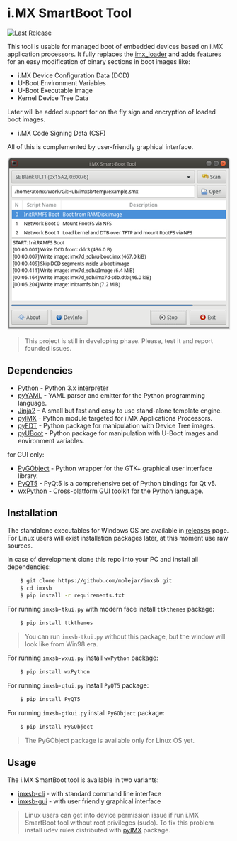i.MX SmartBoot Tool
===================

[![Last Release](https://img.shields.io/github/release/molejar/imxsb.svg)](https://github.com/molejar/imxsb/releases)

This tool is usable for managed boot of embedded devices based on i.MX application processors. It fully replaces the
[imx_loader](https://github.com/boundarydevices/imx_usb_loader) and adds features for an easy modification of binary
sections in boot images like:

* i.MX Device Configuration Data (DCD)
* U-Boot Environment Variables
* U-Boot Executable Image
* Kernel Device Tree Data

Later will be added support for on the fly sign and encryption of loaded boot images.

* i.MX Code Signing Data (CSF)

All of this is complemented by user-friendly graphical interface.

<p align="center">
  <img src="docs/images/imxsb_gtkui_run.png" alt="i.MX SmartBoot Tool GUI: Main window"/>
</p>

> This project is still in developing phase. Please, test it and report founded issues.


Dependencies
------------

- [Python](https://www.python.org) - Python 3.x interpreter
- [pyYAML](http://pyyaml.org/wiki/PyYAML) - YAML parser and emitter for the Python programming language.
- [Jinja2](https://pypi.python.org/pypi/Jinja2) - A small but fast and easy to use stand-alone template engine.
- [pyIMX](https://github.com/molejar/pyIMX) - Python module targeted for i.MX Applications Processors.
- [pyFDT](https://github.com/molejar/pyFDT) - Python package for manipulation with Device Tree images.
- [pyUBoot](https://github.com/molejar/pyUBoot) - Python package for manipulation with U-Boot images and environment variables.

for GUI only:

- [PyGObject](https://pygobject.readthedocs.io/en/latest/) - Python wrapper for the GTK+ graphical user interface library.
- [PyQT5](https://www.riverbankcomputing.com/software/pyqt/intro) - PyQt5 is a comprehensive set of Python bindings for Qt v5.
- [wxPython](https://wxpython.org/) - Cross-platform GUI toolkit for the Python language.

Installation
------------

The standalone executables for Windows OS are available in [releases](https://github.com/molejar/imxsb/releases) page. For Linux users
will exist installation packages later, at this moment use raw sources.

In case of development clone this repo into your PC and install all dependencies:

``` bash
    $ git clone https://github.com/molejar/imxsb.git
    $ cd imxsb
    $ pip install -r requirements.txt
```

For running `imxsb-tkui.py` with modern face install `ttkthemes` package:

``` bash
    $ pip install ttkthemes
```

> You can run `imxsb-tkui.py` without this package, but the window will look like from Win98 era.

For running `imxsb-wxui.py` install `wxPython` package:

``` bash
    $ pip install wxPython
```

For running `imxsb-qtui.py` install `PyQT5` package:

``` bash
    $ pip install PyQT5
```

For running `imxsb-gtkui.py` install `PyGObject` package:

``` bash
    $ pip install PyGObject
```

>The PyGObject package is available only for Linux OS yet.

Usage
-----

The i.MX SmartBoot tool is available in two variants:

* [imxsb-cli](docs/imxsb-cli.md) - with standard command line interface
* [imxsb-gui](docs/imxsb-gui.md) - with user friendly graphical interface

> Linux users can get into device permission issue if run i.MX SmartBoot tool without root privileges (sudo).
To fix this problem install udev rules distributed with [pyIMX](https://github.com/molejar/pyIMX) package.